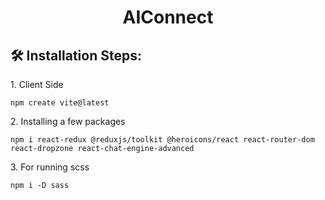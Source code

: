 <h1 align="center" id="title">AIConnect</h1>

<h2>🛠️ Installation Steps:</h2>

<p>1. Client Side</p>

```
npm create vite@latest
```

<p>2. Installing a few packages</p>

```
npm i react-redux @reduxjs/toolkit @heroicons/react react-router-dom react-dropzone react-chat-engine-advanced
```

<p>3. For running scss</p>

```
npm i -D sass
```